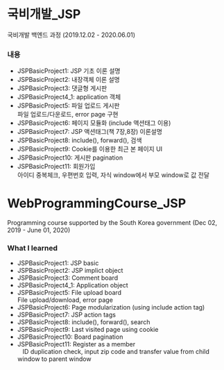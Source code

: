 # 국비개발_JSP
국비개발 백엔드 과정 (2019.12.02 - 2020.06.01)
    
### 내용  
 - JSPBasicProject1: JSP 기초 이론 설명   
 - JSPBasicProject2: 내장객체 이론 설명  
 - JSPBasicProject3: 댓글형 게시판  
 - JSPBasicProject4_1: application 객체   
 - JSPBasicProject5: 파일 업로드 게시판  
    파일 업로드/다운로드, error page 구현    
 - JSPBasicProject6: 페이지 모듈화 (include 액션태그 이용)   
 - JSPBasicProject7: JSP 액션태그(책 7장,8장) 이론설명   
 - JSPBasicProject8: include(), forward(), 검색  
 - JSPBasicProject9: Cookie를 이용한 최근 본 페이지 UI    
 - JSPBasicProject10: 게시판 pagination   
 - JSPBasicProject11: 회원가입   
   아이디 중복체크, 우편번호 입력, 자식 window에서 부모 window로 값 전달 
  
# WebProgrammingCourse_JSP
Programming course supported by the South Korea government (Dec 02, 2019 - June 01, 2020)
    
### What I learned 
 - JSPBasicProject1: JSP basic   
 - JSPBasicProject2: JSP implict object  
 - JSPBasicProject3: Comment board  
 - JSPBasicProject4_1: Application object  
 - JSPBasicProject5: File upload board    
    File upload/download, error page     
 - JSPBasicProject6: Page modularization (using include action tag) 
 - JSPBasicProject7: JSP action tags  
 - JSPBasicProject8: include(), forward(), search    
 - JSPBasicProject9: Last visited page using cookie
 - JSPBasicProject10: Board pagination  
 - JSPBasicProject11: Register as a member    
   ID duplication check, input zip code and transfer value from child window to parent window